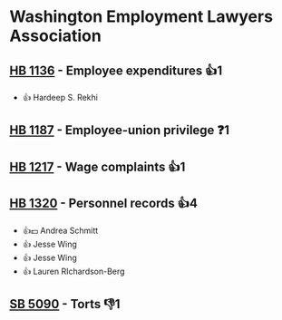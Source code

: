 # Washington Employment Lawyers Association

## [HB 1136](/bill/2023-24/hb/1136/) - Employee expenditures 👍1  
* 👍 Hardeep S. Rekhi

## [HB 1187](/bill/2023-24/hb/1187/) - Employee-union privilege   ❓1

## [HB 1217](/bill/2023-24/hb/1217/) - Wage complaints 👍1  

## [HB 1320](/bill/2023-24/hb/1320/) - Personnel records 👍4  
* 👍💵 Andrea Schmitt
* 👍 Jesse Wing
* 👍 Jesse Wing
* 👍 Lauren RIchardson-Berg

## [SB 5090](/bill/2023-24/sb/5090/) - Torts  👎1 